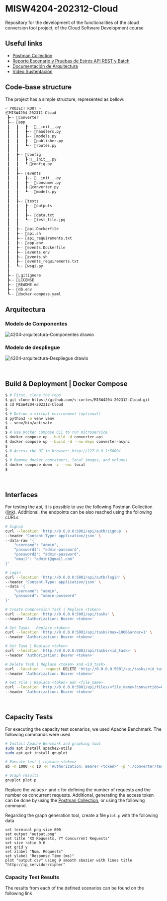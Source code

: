 # MISW4204-202312-Cloud
Repository for the development of the functionalities of the cloud conversion tool project, of the Cloud Software Development course

## Useful links

* [Postman Collection](https://app.getpostman.com/join-team?invite_code=cae57394629ace32d62eb6ae4f54096a&target_code=5cc4486c5f15defe8321bd338038b6af)
* [Reporte Escenario y Pruebas de Estrés API REST y Batch](https://uniandes-my.sharepoint.com/:b:/g/personal/l_simonetti_uniandes_edu_co/EXK8r3HVdGxMsqb7FtzH1Q8BMBVWz2lp56hDAfDfF4-ROw?e=asuJVT)
* [Documentación de Arquitectura](https://uniandes-my.sharepoint.com/:b:/g/personal/l_simonetti_uniandes_edu_co/EVJHwby2hhFGvw_9Ik5wMxUBRm5JxCqapjENZ0chJc1pkw?e=Gdhn1b)
* [Video Sustentación]()


## Code-base structure

The project has a simple structure, represented as bellow:

```bash
< PROJECT ROOT >
📦MISW4204-202312-Cloud
 ┣-- 📂converter
 ┣-- 📂app
 ┃   ┃   ┣-- 📜__init__.py
 ┃   ┃   ┣-- 📜handlers.py
 ┃   ┃   ┣-- 📜models.py
 ┃   ┃   ┣-- 📜publisher.py
 ┃   ┃   ┗-- 📜routes.py
 ┃   ┃
 ┃   ┣-- 📂config
 ┃   ┃   ┣ 📜__init__.py
 ┃   ┃   ┗ 📜config.py
 ┃   ┃
 ┃   ┣-- 📂events
 ┃   ┃   ┣-- 📜__init__.py
 ┃   ┃   ┣-- 📜consumer.py
 ┃   ┃   ┣ 📜converter.py
 ┃   ┃   ┗-- 📜models.py
 ┃   ┃
 ┃   ┣-- 📂tests
 ┃   ┃   ┣-- 📂outputs
 ┃   ┃   ┃
 ┃   ┃   ┣-- 📜data.txt
 ┃   ┃   ┗-- 📜test_file.jpg
 ┃   ┃
 ┃   ┣-- 📜api.Dockerfile
 ┃   ┣-- 📜api.sh
 ┃   ┣-- 📜api_requirements.txt
 ┃   ┣-- 📜app.env
 ┃   ┣-- 📜events.Dockerfile
 ┃   ┣-- 📜events.env
 ┃   ┣-- 📜events.sh
 ┃   ┣-- 📜events_requirements.txt
 ┃   ┗-- 📜wsgi.py
 ┃
 ┣-- 📜.gitignore
 ┣-- 📜LICENSE
 ┣-- 📜README.md
 ┣-- 📜db.env
 ┗-- 📜docker-compose.yaml
```

## Arquitectura

### Modelo de Componentes
![4204-arquitectura-Componentes drawio](https://user-images.githubusercontent.com/103398826/233892781-c3200419-642b-4a78-bec7-3d9239b82d55.png)

### Modelo de despliegue
![4204-arquitectura-Despliegue drawio](https://user-images.githubusercontent.com/103398826/233892885-beaeb1c4-aac1-48c4-aa9e-ce37e0496cac.png)

<br />

## Build & Deployment | Docker Compose

```bash
$ # First, clone the repo
$ git clone https://github.com/s-cortes/MISW4204-202312-Cloud.git
$ cd MISW4204-202312-Cloud
$
$ # Define a virtual environment (optional)
$ python3 -m venv venv
$ . venv/bin/activate
$
$ # Use Docker Compose CLI to run microservice
$ docker compose up --build -d converter-api
$ docker compose up --build -d --no-deps converter-async
$
$ # Access the UI in browser: http://127.0.0.1:5000/
$
$ # Remove docker containers, local images, and volumes
$ docker compose down -v --rmi local
$
```

<br />

## Interfaces

For testing the api, it is possible to use the following Postman Collection ([link](https://app.getpostman.com/join-team?invite_code=cae57394629ace32d62eb6ae4f54096a&target_code=5cc4486c5f15defe8321bd338038b6af)). Additional, the endpoints can be also reached using the following cURLs

```bash
# Signup
curl --location 'http://0.0.0.0:5001/api/auth/signup' \
--header 'Content-Type: application/json' \
--data-raw '{
    "username": "admin",
    "password1": "admin-password",
    "password2": "admin-password",
    "email": "admini@gmail.com"
}'

# Login
curl --location 'http://0.0.0.0:5001/api/auth/login' \
--header 'Content-Type: application/json' \
--data '{
    "username": "admin",
    "password": "admin-password"
}'

# Create Compression Task | Replace <token>
curl --location 'http://0.0.0.0:5001/api/tasks' \
--header 'Authorization: Bearer <token>'

# Get Tasks | Replace <token>
curl --location 'http://0.0.0.0:5001/api/tasks?max=1000&order=1' \
--header 'Authorization: Bearer <token>'

# Get Task | Replace <token>
curl --location 'http://0.0.0.0:5001/api/tasks/<id_task>' \
--header 'Authorization: Bearer <token>'

# Delete Task | Replace <token> and <id_task>
curl --location --request DELETE 'http://0.0.0.0:5001/api/tasks/<id_task>' \
--header 'Authorization: Bearer <token>'

# Get File | Replace <token> adn <file_name>
curl --location 'http://0.0.0.0:5001/api/files/<file_name>?convertido=0' \
--header 'Authorization: Bearer <token>'
```

<br />

## Capacity Tests

For executing the capacity test scenarios, we used Apache Benchmark. The following commands were used

```bash
# Install Apache Bencmark and graphing tool
sudo apt install apache2-utils
sudo apt-get install gnuplot

# Execute test | replace <token>
ab -n 1000 -c 10 -H 'Authorization: Bearer <token>' -p "./converter/tests/data.txt" -T "multipart/form-data; boundary=1234567890" -rk -g "./converter/tests/outputs/output.csv" "http://0.0.0.0:5001/api/tasks?new_format=zip"

# Graph results
gnuplot plot.p
```

Replace the values `n` and `c` for defining the number of requests and the number os concurrent requests. Additional, generating the access token can be done by using the [Postman Collection](https://app.getpostman.com/join-team?invite_code=cae57394629ace32d62eb6ae4f54096a&target_code=5cc4486c5f15defe8321bd338038b6af), or using the following command.

Regarding the graph generation tool, create a file `plot.p` with the following data

```text
set terminal png size 600
set output "output.png"
set title "XX Requests, YY Concurrent Requests"
set size ratio 0.6
set grid y
set xlabel "Num. Requests"
set ylabel "Response Time (ms)"
plot "output.csv" using 9 smooth sbezier with lines title "http://ip_servidor/cipher"

```

### Capacity Test Results

The results from each of the defined scenarios can be found on the following link
